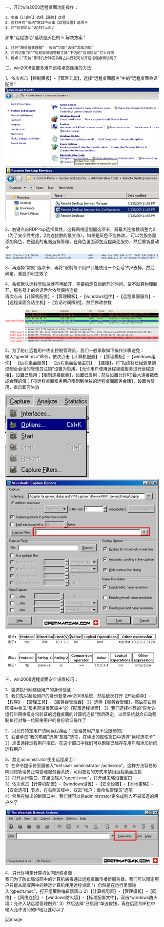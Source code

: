 一、开启win2008远程桌面功能操作：
```
1、右击【计算机】选择【属性】选项
2、在打开的“系统”窗口中点击【远程设置】选项卡
3、将“远程协助”选项打上对√
```
如果“远程协助”选项是灰色的-> 解决方案：
```
1、打开“服务器管理器”  右击“功能”选择“添加功能”
2、将右边窗口中“远程服务器管理工具”下边的“远程协助”打上对钩
3、再点击“安装”等待几分钟完后再去执行就可以开启远程桌面功能了
```
二、win2008设置多用户远程桌面连接的方法

1、依次点击【控制面板】-【管理工具】，选择“远程桌面服务”中的“远程桌面会话配置”
![image](https://github.com/dwjlw1314/DWJ-PROJECT/raw/master/PictureSource/2.4.1.png)
![image](https://github.com/dwjlw1314/DWJ-PROJECT/raw/master/PictureSource/2.4.2.png)

2、右键点击RDP-tcp选择属性，选择网络适配器选项卡，将最大连接数调整为2（为了安全性考虑，2为连接数的最大值），如果是灰色不能修改，
可以为服务器添加角色，右键我的电脑选择管理，在角色里面添加远程桌面服务，然后重新启动 ->

![image](https://github.com/dwjlw1314/DWJ-PROJECT/raw/master/PictureSource/2.2.3.png)

3、再选择“常规”选项卡，再将“限制每个用户只能使用一个会话”的√去掉，然后确定，重启即可生效了

4、系统默认远程登陆后就不再断开，需要指定自动断开的时间。要不就算物理断开，服务器上的会话后台依然保持连接 <br>
再次点击【计算机配置】-【管理模板】-【windows组件】-【远程桌面服务】-【远程桌面会话主机】-【会话时间限制】，然后修改参数

![image](https://github.com/dwjlw1314/DWJ-PROJECT/raw/master/PictureSource/2.2.4.png)

5、为了防止远程用户终止控制管理员，我们一般采取如下操作步骤避免： <br>
输入“gpedit.msc”命令，依次点击【计算机配置】-【管理模板】-【windows组件】-【远程桌面服务】-【远程桌面会话主机】-【连接】，将“拒绝将已经登录到控制台会话的管理员注销”设置为启用，【允许用户使用远程桌面服务进行远程连接】，设置已启用；【限制连接数量】，设置已启用；然后设置允许RD最大连接数改成合理的值；【将远程桌面服务用户限制到单独的远程桌面服务会话】，设置为禁用，重启即可生效

![image](https://github.com/dwjlw1314/DWJ-PROJECT/raw/master/PictureSource/2.2.5.png)
![image](https://github.com/dwjlw1314/DWJ-PROJECT/raw/master/PictureSource/2.2.6.png)
![image](https://github.com/dwjlw1314/DWJ-PROJECT/raw/master/PictureSource/2.2.7.png)
![image](https://github.com/dwjlw1314/DWJ-PROJECT/raw/master/PictureSource/2.2.8.png)

三、win2008远程桌面安全设置技巧：

1、强迫执行网络级用户的身份验证： <br>
1）我们先以超级用户的身份登录win2008系统，然后依次打开【开始菜单】-【程序】-【管理工具】-【服务器管理器】
2）选择【服务器管理】，然后在右侧区域中单击“服务器设置区域中”的【配置远程桌面】
3）我们选择推荐的“只允许运行带网络级身份验证的远程桌面的计算机连接”然后确定，以后系统就会自动强制执行对每一位网络用户的身份验证操作了

2、只允许特定用户访问远程桌面：（管理员用户是不受限制的） <br>
1）右键单击“我的电脑”选择“属性”选项，在弹出的属性窗口中选择“远程选项卡”  <br>
2）点击选择远程用户按钮，在这个窗口中我们可以删除已经存在用户和添加新的远程用户 <br>

3、禁止administrator使用远程桌面：  <br>
1）在命令提示符里面输入“net user administrator /active:no”。这种方法容易影响网络管理员正常管理服务器系统，可用更名的方式来禁用远程桌面连接  <br>
2）打开运行窗口，在里面输入“gpedit.msc”，打开组策略设置窗口  <br>
3）依次点击【计算机配置】-【windows设置】-【安全设置】-【本地策略】-【安全选项】节点，在右侧区域中，双击“帐户：重命名管理员”选项  <br>
4）然后在弹出的新窗口中，我们就可以将administrator更名成别人不易知道的用户名了

![image](https://github.com/dwjlw1314/DWJ-PROJECT/raw/master/PictureSource/2.2.9.png)

4、只允许特定计算机访问远程桌面：<br>
我们为了防止局域网中的计算机病毒通过远程桌面传播给服务器，我们可以限定用户只能从局域网中的特定计算机使用远程桌面
1）仍然是在运行里面输入“gpedit.msc”，打开组策略编辑器窗口
2）【计算机配置】-【管理模板】-【网络】-【网络连接】-【windows防火墙】-【标准配置文件】，双击“windows防火墙：允许入站远程管理例外”
3）然后选择“已启用”单选按钮，再在后面的IP栏中输入允许访问的IP地址就可以了

![image](https://github.com/dwjlw1314/DWJ-PROJECT/raw/master/PictureSource/2.2.10.png)
